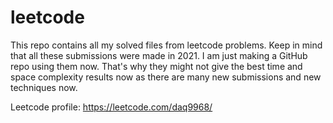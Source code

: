 # leetcode
This repo contains all my solved files from leetcode problems.
Keep in mind that all these submissions were made in 2021. I am just making a GitHub repo using them now. That's why they might not give the best time and space complexity results now as there are many new submissions and new techniques now. 

Leetcode profile: https://leetcode.com/daq9968/